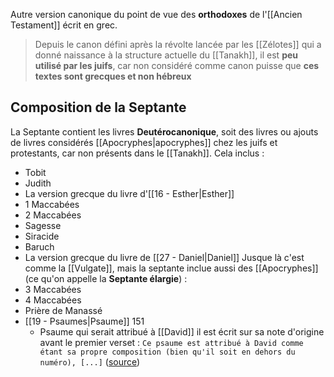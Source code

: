 Autre version canonique du point de vue des **orthodoxes** de l'[[Ancien Testament]] écrit en grec.
>Depuis le canon défini après la révolte lancée par les [[Zélotes]] qui a donné naissance à la structure actuelle du [[Tanakh]], il est **peu utilisé par les juifs**, car non considéré comme canon puisse que **ces textes sont grecques et non hébreux**
## Composition de la Septante
La Septante contient les livres **Deutérocanonique**, soit des livres ou ajouts de livres considérés [[Apocryphes|apocryphes]] chez les juifs et protestants, car non présents dans le [[Tanakh]]. Cela inclus :
- Tobit
- Judith
- La version grecque du livre d'[[16 - Esther|Esther]]
- 1 Maccabées
- 2 Maccabées
- Sagesse
- Siracide
- Baruch
- La version grecque du livre de [[27 - Daniel|Daniel]]
Jusque là c'est comme la [[Vulgate]], mais la septante inclue aussi des [[Apocryphes]] (ce qu'on appelle la **Septante élargie**) :
- 3 Maccabées
- 4 Maccabées
- Prière de Manassé
- [[19 - Psaumes|Psaume]] 151
	- Psaume qui serait attribué à [[David]] il est écrit sur sa note d'origine avant le premier verset : `Ce psaume est attribué à David comme étant sa propre composition (bien qu'il soit en dehors du numéro), [...]` ([source](https://en.wikipedia.org/wiki/Psalm_151#Text))